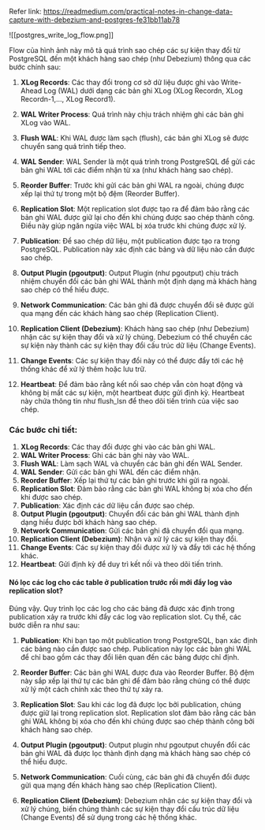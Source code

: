 Refer link: https://readmedium.com/practical-notes-in-change-data-capture-with-debezium-and-postgres-fe31bb11ab78

![[postgres_write_log_flow.png]]

Flow của hình ảnh này mô tả quá trình sao chép các sự kiện thay đổi từ PostgreSQL đến một khách hàng sao chép (như Debezium) thông qua các bước chính sau:

1. **XLog Records**: Các thay đổi trong cơ sở dữ liệu được ghi vào Write-Ahead Log (WAL) dưới dạng các bản ghi XLog (XLog Recordn, XLog Recordn-1,..., XLog Record1).
    
2. **WAL Writer Process**: Quá trình này chịu trách nhiệm ghi các bản ghi XLog vào WAL.
    
3. **Flush WAL**: Khi WAL được làm sạch (flush), các bản ghi XLog sẽ được chuyển sang quá trình tiếp theo.
    
4. **WAL Sender**: WAL Sender là một quá trình trong PostgreSQL để gửi các bản ghi WAL tới các điểm nhận từ xa (như khách hàng sao chép).
    
5. **Reorder Buffer**: Trước khi gửi các bản ghi WAL ra ngoài, chúng được xếp lại thứ tự trong một bộ đệm (Reorder Buffer).
    
6. **Replication Slot**: Một replication slot được tạo ra để đảm bảo rằng các bản ghi WAL được giữ lại cho đến khi chúng được sao chép thành công. Điều này giúp ngăn ngừa việc WAL bị xóa trước khi chúng được xử lý.
    
7. **Publication**: Để sao chép dữ liệu, một publication được tạo ra trong PostgreSQL. Publication này xác định các bảng và dữ liệu nào cần được sao chép.
    
8. **Output Plugin (pgoutput)**: Output Plugin (như pgoutput) chịu trách nhiệm chuyển đổi các bản ghi WAL thành một định dạng mà khách hàng sao chép có thể hiểu được.
    
9. **Network Communication**: Các bản ghi đã được chuyển đổi sẽ được gửi qua mạng đến các khách hàng sao chép (Replication Client).
    
10. **Replication Client (Debezium)**: Khách hàng sao chép (như Debezium) nhận các sự kiện thay đổi và xử lý chúng. Debezium có thể chuyển các sự kiện này thành các sự kiện thay đổi cấu trúc dữ liệu (Change Events).
    
11. **Change Events**: Các sự kiện thay đổi này có thể được đẩy tới các hệ thống khác để xử lý thêm hoặc lưu trữ.
    
12. **Heartbeat**: Để đảm bảo rằng kết nối sao chép vẫn còn hoạt động và không bị mất các sự kiện, một heartbeat được gửi định kỳ. Heartbeat này chứa thông tin như flush_lsn để theo dõi tiến trình của việc sao chép.
    

### Các bước chi tiết:

1. **XLog Records**: Các thay đổi được ghi vào các bản ghi WAL.
2. **WAL Writer Process**: Ghi các bản ghi này vào WAL.
3. **Flush WAL**: Làm sạch WAL và chuyển các bản ghi đến WAL Sender.
4. **WAL Sender**: Gửi các bản ghi WAL đến các điểm nhận.
5. **Reorder Buffer**: Xếp lại thứ tự các bản ghi trước khi gửi ra ngoài.
6. **Replication Slot**: Đảm bảo rằng các bản ghi WAL không bị xóa cho đến khi được sao chép.
7. **Publication**: Xác định các dữ liệu cần được sao chép.
8. **Output Plugin (pgoutput)**: Chuyển đổi các bản ghi WAL thành định dạng hiểu được bởi khách hàng sao chép.
9. **Network Communication**: Gửi các bản ghi đã chuyển đổi qua mạng.
10. **Replication Client (Debezium)**: Nhận và xử lý các sự kiện thay đổi.
11. **Change Events**: Các sự kiện thay đổi được xử lý và đẩy tới các hệ thống khác.
12. **Heartbeat**: Gửi định kỳ để duy trì kết nối và theo dõi tiến trình.

#### Nó lọc các log cho các table ở publication trước rồi mới đẩy log vào replication slot?
Đúng vậy. Quy trình lọc các log cho các bảng đã được xác định trong publication xảy ra trước khi đẩy các log vào replication slot. Cụ thể, các bước diễn ra như sau:

1. **Publication**: Khi bạn tạo một publication trong PostgreSQL, bạn xác định các bảng nào cần được sao chép. Publication này lọc các bản ghi WAL để chỉ bao gồm các thay đổi liên quan đến các bảng được chỉ định.
    
2. **Reorder Buffer**: Các bản ghi WAL được đưa vào Reorder Buffer. Bộ đệm này sắp xếp lại thứ tự các bản ghi để đảm bảo rằng chúng có thể được xử lý một cách chính xác theo thứ tự xảy ra.
    
3. **Replication Slot**: Sau khi các log đã được lọc bởi publication, chúng được giữ lại trong replication slot. Replication slot đảm bảo rằng các bản ghi WAL không bị xóa cho đến khi chúng được sao chép thành công bởi khách hàng sao chép.
    
4. **Output Plugin (pgoutput)**: Output plugin như pgoutput chuyển đổi các bản ghi WAL đã được lọc thành định dạng mà khách hàng sao chép có thể hiểu được.
    
5. **Network Communication**: Cuối cùng, các bản ghi đã chuyển đổi được gửi qua mạng đến khách hàng sao chép (Replication Client).
    
6. **Replication Client (Debezium)**: Debezium nhận các sự kiện thay đổi và xử lý chúng, biến chúng thành các sự kiện thay đổi cấu trúc dữ liệu (Change Events) để sử dụng trong các hệ thống khác.